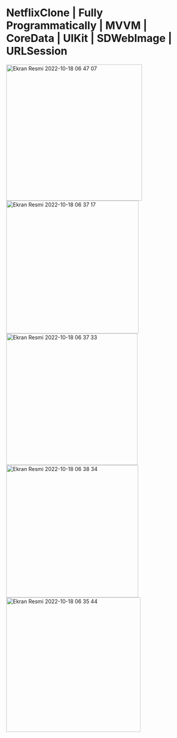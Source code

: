 # NetflixClone | Fully Programmatically | MVVM | CoreData | UIKit | SDWebImage | URLSession
<img width="363" alt="Ekran Resmi 2022-10-18 06 47 07" src="https://user-images.githubusercontent.com/108323215/196330892-1cb74b10-eadb-4ff5-adf9-e5b785b9de02.png">
<img width="354" alt="Ekran Resmi 2022-10-18 06 37 17" src="https://user-images.githubusercontent.com/108323215/196330342-3bb5348b-513d-45da-b692-8125a1a8efce.png">
<img width="351" alt="Ekran Resmi 2022-10-18 06 37 33" src="https://user-images.githubusercontent.com/108323215/196330346-891a6ec7-afd4-47b0-a60b-7246aa2e5f68.png">
<img width="353" alt="Ekran Resmi 2022-10-18 06 38 34" src="https://user-images.githubusercontent.com/108323215/196330357-9c02c04a-82ab-4f3a-a1bf-0ef54c39b346.png">
<img width="359" alt="Ekran Resmi 2022-10-18 06 35 44" src="https://user-images.githubusercontent.com/108323215/196330341-9743f307-6047-4baf-80a3-ad4bb7a659d2.png">
